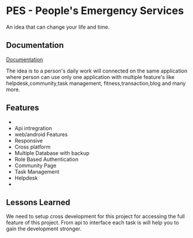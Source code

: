 
# PES - People's Emergency Services

An idea that can change your life and time.





## Documentation

[Documentation](https://linktodocumentation)

The idea is to a person's daily work will connected on the same application where person can use only one application with multiple feature's like helpdesk,community,task management, fitness,transaction,blog and many more.

## Features
- 
- Api intregration
- web/android Features
- Responsive
- Cross platform
- Multiple Database with backup
- Role Based Authentication 
- Community Page
- Task Management
- Helpdesk
- 



## Lessons Learned

We need to setup cross development for this project for accessing the full feature of this project.
From api to interface each task is will help you to gain the development stronger.


